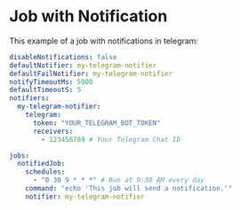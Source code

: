 # Job with Notification

This example of a job with notifications in telegram:

```yaml
disableNotifications: false
defaultNotifier: my-telegram-notifier
defaultFailNotifier: my-telegram-notifier
notifyTimeoutMs: 5000
defaultTimeoutS: 5
notifiers:
  my-telegram-notifier:
    telegram:
      token: "YOUR_TELEGRAM_BOT_TOKEN"
      receivers:
        - 123456789 # Your Telegram Chat ID

jobs:
  notifiedJob:
    schedules:
      - "0 30 9 * * *" # Run at 9:30 AM every day
    command: "echo 'This job will send a notification.'"
    notifier: my-telegram-notifier
```
